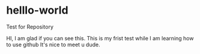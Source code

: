 # helllo-world
Test for Repository

HI, I am glad if you can see this.
This is my frist test while I am learning how to use github
It's nice to meet u dude.
